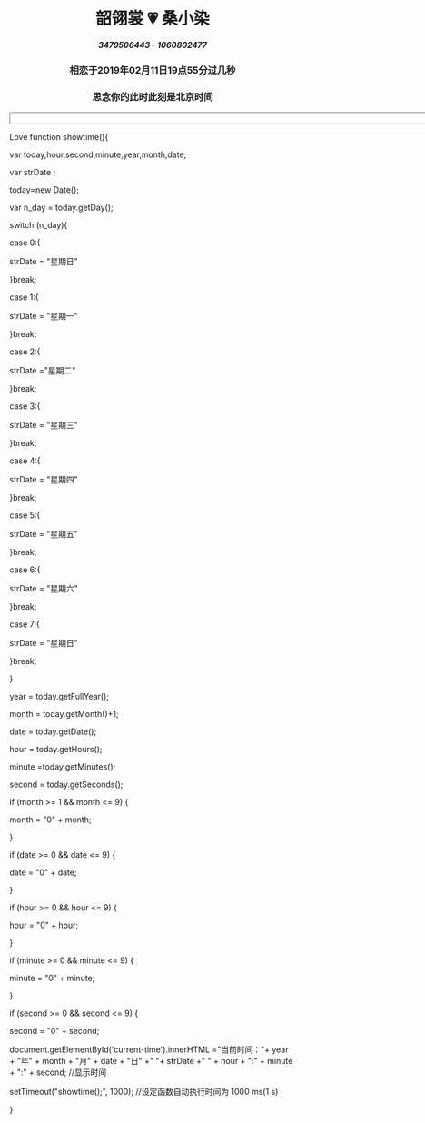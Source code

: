 # <center>韶翎裳 💗 桑小染</center>
##### <center>3479506443 - 1060802477</center>
### <center>相恋于2019年02月11日19点55分过几秒</center>
### <center>思念你的此时此刻是北京时间<center>
<center>
<html>

<head>
<meta http-equiv="Content-Type" content="text/html; charset=utf-8">
<title>现在时间</title>
<script type="text/javascript">
var attime;
function clock() {
var time = new Date();
attime = " " + " " + " " + " " + " " + " " + " " + " " + " " + " " + " " + " " + " " + " " + " " + " " + " " + " " + " " + " " + " " + " " + " " + " " + " " + " " + " " + " " + " " + " " + " " + " " + " " + " " + " " + " " + " " + " " + " " + " " + " " + " " + " " + " " + " " + " " + " " + " " + " " + " " + " " + " " + " " + " " + " " + " " + " " + " " + " " + " " + " " + " " + " " + " " + " " + " " + " " + " " + " " + " " + " " + " " + " " + " " + " " + " " + " " + time.getHours() + ":" + time.getMinutes() + ":" + time.getSeconds() ;
document.getElementById("clock").value = attime;
            }
//          setInterval()计时器来显示动态时间。
            setInterval(clock,100);
        </script>
    </head>

<body>
<form>
<input type="text" id="clock" size="99" />
</form>       
</body>

</html>
</center>
Love
<html>
function showtime(){
 
var today,hour,second,minute,year,month,date;
 
var strDate ;
 
today=new Date();
 
var n_day = today.getDay();
 
switch (n_day){

case 0:{

strDate = "星期日"
 
}break;
 
case 1:{
 
strDate = "星期一"
 
}break;
 
 case 2:{
 
strDate ="星期二"
 
}break;
 
case 3:{
 
strDate = "星期三"
 
}break;
 
case 4:{
 
strDate = "星期四"
 
}break;
 
case 5:{
 
strDate = "星期五"
 
}break;
 
case 6:{
 
strDate = "星期六"
 
}break;
 
case 7:{
 
strDate = "星期日"
 
}break;
 
}
 
year = today.getFullYear();
 
month = today.getMonth()+1;
 
date = today.getDate();
 
hour = today.getHours();
 
minute =today.getMinutes();
 
second = today.getSeconds();
 
 
 
if (month >= 1 && month <= 9) {
 
month = "0" + month;
 
}
 
if (date >= 0 && date <= 9) {
 
date = "0" + date;
 
}
 
if (hour >= 0 && hour <= 9) {
 
hour = "0" + hour;
 
}
 
if (minute >= 0 && minute <= 9) {
 
minute = "0" + minute;
 
}
 
if (second >= 0 && second <= 9) {
 
second = "0" + second;
 
     
document.getElementById('current-time').innerHTML ="当前时间："+ year + "年" + month + "月" + date + "日" +"  "+ strDate +"   " + hour + ":" + minute + ":" + second; //显示时间
 
setTimeout("showtime();", 1000); //设定函数自动执行时间为 1000 ms(1 s)
 
}
<div class="col-xs-12 col-sm-6">
 
<i class="fa fa-plus-square-o" aria-hidden="true"></i>
 
<span id="current-time"></span>
</div>
</html>
